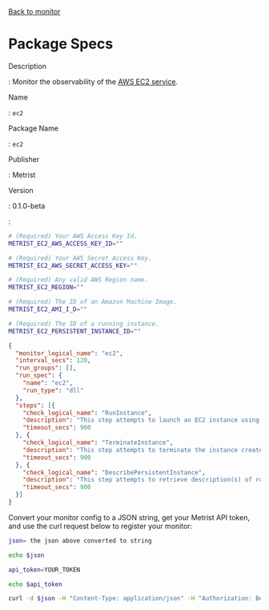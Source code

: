 [Back to monitor](ec2.md)

# Package Specs

Description

: Monitor the observability of the [AWS EC2 service](https://aws.amazon.com/ec2/).

Name

: `ec2`

Package Name

: `ec2`

Publisher

: Metrist

Version

: 0.1.0-beta

: &nbsp;


<!--@include: /parts/_3.md-->


```sh
# (Required) Your AWS Access Key Id.
METRIST_EC2_AWS_ACCESS_KEY_ID=""

# (Required) Your AWS Secret Access Key.
METRIST_EC2_AWS_SECRET_ACCESS_KEY=""

# (Required) Any valid AWS Region name.
METRIST_EC2_REGION=""

# (Required) The ID of an Amazon Machine Image.
METRIST_EC2_AMI_I_D=""

# (Required) The ID of a running instance.
METRIST_EC2_PERSISTENT_INSTANCE_ID=""
```

<!--@include: /parts/tips_env-vars.md -->


<!--@include: /parts/_4.md-->


```json
{
  "monitor_logical_name": "ec2",
  "interval_secs": 120,
  "run_groups": [],
  "run_spec": {
    "name": "ec2",
    "run_type": "dll"
  },
  "steps": [{
    "check_logical_name": "RunInstance",
    "description": "This step attempts to launch an EC2 instance using the AMI for which you have permissions.",
    "timeout_secs": 900
  }, {
    "check_logical_name": "TerminateInstance",
    "description": "This step attempts to terminate the instance created in a previous step.",
    "timeout_secs": 900
  }, {
    "check_logical_name": "DescribePersistentInstance",
    "description": "This step attempts to retrieve description(s) of running instances.",
    "timeout_secs": 900
  }]
}
```




Convert your monitor config to a JSON string, get your Metrist API token, and use the curl request below to register your monitor:

```sh
json= the json above converted to string

echo $json

api_token=YOUR_TOKEN

echo $api_token

curl -d $json -H "Content-Type: application/json" -H "Authorization: Bearer $api_token" 'https://app.metrist.io/api/v0/monitor-config'

```

<!--@include: /parts/tips_api.md-->


<!--@include: /parts/_5.md-->


<!--@include: /parts/result.md-->